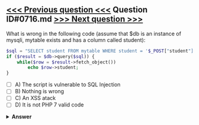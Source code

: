 [<<< Previous question <<<](0715.md)   Question ID#0716.md   [>>> Next question >>>](0717.md)
---

What is wrong in the following code (assume that $db is an instance of mysqli, mytable exists and has a column called student):

```php
$sql = "SELECT student FROM mytable WHERE student = '$_POST["student"]'";
if ($result = $db->query($sql)) {
    while($row = $result->fetch_object())
        echo $row->student;
}
```

- [ ] A) The script is vulnerable to SQL Injection
- [ ] B) Nothing is wrong
- [ ] C) An XSS atack
- [ ] D) It is not PHP 7 valid code

<details><summary><b>Answer</b></summary>
<p>
  Answer: <strong>A</strong>
</p>
</details>
